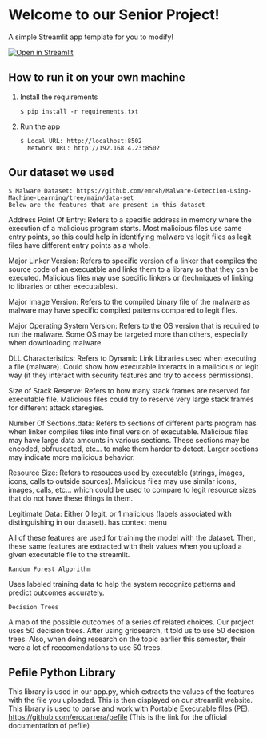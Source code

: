 # Welcome to our Senior Project!

A simple Streamlit app template for you to modify!

[![Open in Streamlit](https://static.streamlit.io/badges/streamlit_badge_black_white.svg)](https://blank-app-template.streamlit.app/)

## How to run it on your own machine ##

1. Install the requirements

   ```
   $ pip install -r requirements.txt
   ```

2. Run the app

   ```
   $ Local URL: http://localhost:8502
     Network URL: http://192.168.4.23:8502
   ```

## Our dataset we used ##
   ```
   $ Malware Dataset: https://github.com/emr4h/Malware-Detection-Using-Machine-Learning/tree/main/data-set
   Below are the features that are present in this dataset
   ```
   Address Point Of Entry: Refers to a specific address in memory where the execution of a malicious program starts. Most malicious files use same    entry points, so this could help in identifying malware vs legit files as legit files have different entry points as a whole.
 
Major Linker Version: Refers to specific version of a linker that compiles the source code of an execuatble and links them to a library so that they can be executed. Malicious files may use specific linkers or (techniques of linking to libraries or other executables).
 
Major Image Version: Refers to the compiled binary file of the malware as malware may have specific compiled patterns compared to legit files.
 
Major Operating System Version: Refers to the OS version that is required to run the malware. Some OS may be targeted more than others, especially when downloading malware.
 
DLL Characteristics: Refers to Dynamic Link Libraries used when executing a file (malware). Could show how executable interacts in a malicious or legit way (if they interact with security features and try to access permissions).
 
Size of Stack Reserve: Refers to how many stack frames are reserved for executable file. Malicious files could try to reserve very large stack frames for different attack staregies.
 
Number Of Sections.data: Refers to sections of different parts program has when linker compiles files into final version of executable. Malicious files may have large data amounts in various sections. These sections may be encoded, obfruscated, etc... to make them harder to detect. Larger sections may indicate more malicious behavior.
 
Resource Size: Refers to resouces used by executable (strings, images, icons, calls to outside sources). Malicious files may use similar icons, images, calls, etc... which could be used to compare to legit resource sizes that do not have these things in them.
 
Legitimate Data: Either 0 legit, or 1 malicious (labels associated with distinguishing in our dataset).
has context menu

All of these features are used for training the model with the dataset. Then, these same features are extracted with their values when you upload a given executable file to the streamlit.






```
Random Forest Algorithm
```
   Uses labeled training data to help the system recognize patterns and predict outcomes accurately.
```
Decision Trees
```
   A map of the possible outcomes of a series of related choices. Our project uses 50 decision trees. After using gridsearch, it told us to use 50 decision trees. Also, when doing research on the topic earlier this semester, their were a lot of reccomendations to use 50 trees.


## Pefile Python Library ##

   This library is used in our app.py, which extracts the values of the features with the file you uploaded. This is then displayed on our streamlit website. This library is used to parse and work with Portable Executable files (PE).
   https://github.com/erocarrera/pefile (This is the link for the official documentation of pefile)
   


